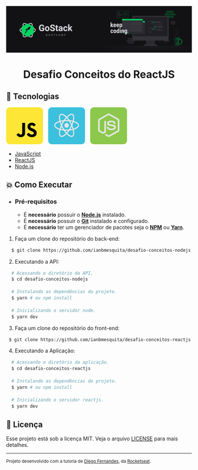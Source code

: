 <img alt="GoStack" src=".github/banner-gostack.png" />

<h1 align="center">
    Desafio Conceitos do ReactJS
</h1>

## :rocket: Tecnologias

<p float="left">
  <img alt="JavaScript" src=".github/javascript.svg"/>
  <img alt="ReactJS" src=".github/reactjs.svg" hspace="10"/>
  <img alt="NodeJS" src=".github/node.svg"/>
</p>

-  [JavaScript](https://www.w3schools.com/js/)
-  [ReactJS](https://pt-br.reactjs.org/)
-  [Node.js](https://nodejs.org/en/)

## :boom: Como Executar

- ### **Pré-requisitos**

  - É **necessário** possuir o **[Node.js](https://nodejs.org/en/)** instalado.
  - É **necessário** possuir o **[Git](https://git-scm.com/)** instalado e configurado.
  - É **necessário** ter um gerenciador de pacotes seja o **[NPM](https://www.npmjs.com/)** ou **[Yarn](https://yarnpkg.com/)**.
  

1. Faça um clone do repositório do back-end:

```sh
  $ git clone https://github.com/ianbmesquita/desafio-conceitos-nodejs.git
```

2. Executando a API:

```sh
  # Acessando o diretório da API.
  $ cd desafio-conceitos-nodejs

  # Instalando as dependências do projeto.
  $ yarn # ou npm install

  # Inicializando o servidor node.
  $ yarn dev	
```

3. Faça um clone do repositório do front-end:

 ```sh
  $ git clone https://github.com/ianbmesquita/desafio-conceitos-reactjs.git
```

4. Executando a Aplicação:

```sh
  # Acessando o diretório da aplicação.
  $ cd desafio-conceitos-reactjs

  # Instalando as dependências do projeto.
  $ yarn # ou npm install

  # Inicializando o servidor reactjs.
  $ yarn dev	
```


## :memo: Licença

Esse projeto está sob a licença MIT. Veja o arquivo [LICENSE](LICENSE) para mais detalhes.

---
<sup>Projeto desenvolvido com a tutoria de [Diego Fernandes](https://github.com/diego3g), da [Rocketseat](rocketseat.com.br).</sup>
